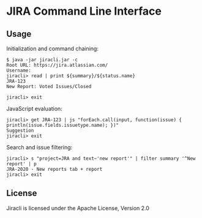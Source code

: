 # JIRA Command Line Interface

## Usage

Initialization and command chaining: 

    $ java -jar jiracli.jar -c
    Root URL: https://jira.atlassian.com/
    Username:
    jiracli> read | print ${summary}/${status.name}
    JRA-123
    New Report: Voted Issues/Closed
    
    jiracli> exit

JavaScript evaluation: 

    jiracli> get JRA-123 | js "forEach.call(input, function(issue) { println(issue.fields.issuetype.name); })"
    Suggestion
    jiracli> exit

Search and issue filtering:

    jiracli> s "project=JRA and text~'new report'" | filter summary '^New report' | p
    JRA-2020 - New reports tab + report
    jiracli> exit

## License

Jiracli is licensed under the Apache License, Version 2.0
